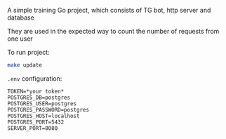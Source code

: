 A simple training Go project, 
which consists of TG bot, http server and database

They are used in the expected way to count the number of requests from one user

To run project:
```bash
make update
```

`.env` configuration:
```
TOKEN=*your token*
POSTGRES_DB=postgres
POSTGRES_USER=postgres
POSTGRES_PASSWORD=postgres
POSTGRES_HOST=localhost
POSTGRES_PORT=5432
SERVER_PORT=8080
```
